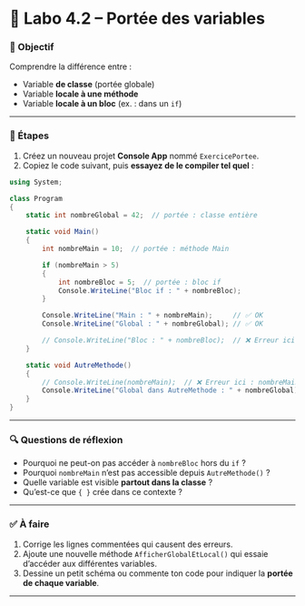 

# 🧪 Labo 4.2 – Portée des variables

### 🎯 Objectif

Comprendre la différence entre :

* Variable **de classe** (portée globale)
* Variable **locale à une méthode**
* Variable **locale à un bloc** (ex. : dans un `if`)

---

### 📝 Étapes

1. Créez un nouveau projet **Console App** nommé `ExercicePortee`.
2. Copiez le code suivant, puis **essayez de le compiler tel quel** :

```csharp
using System;

class Program
{
    static int nombreGlobal = 42;  // portée : classe entière

    static void Main()
    {
        int nombreMain = 10;  // portée : méthode Main

        if (nombreMain > 5)
        {
            int nombreBloc = 5;  // portée : bloc if
            Console.WriteLine("Bloc if : " + nombreBloc);
        }

        Console.WriteLine("Main : " + nombreMain);     // ✅ OK
        Console.WriteLine("Global : " + nombreGlobal); // ✅ OK

        // Console.WriteLine("Bloc : " + nombreBloc);  // ❌ Erreur ici : nombreBloc hors portée
    }

    static void AutreMethode()
    {
        // Console.WriteLine(nombreMain);  // ❌ Erreur ici : nombreMain n'existe pas ici
        Console.WriteLine("Global dans AutreMethode : " + nombreGlobal); // ✅ OK
    }
}
```

---

### 🔍 Questions de réflexion

* Pourquoi ne peut-on pas accéder à `nombreBloc` hors du `if` ?
* Pourquoi `nombreMain` n’est pas accessible depuis `AutreMethode()` ?
* Quelle variable est visible **partout dans la classe** ?
* Qu’est-ce que `{ }` crée dans ce contexte ?

---

### ✅ À faire

1. Corrige les lignes commentées qui causent des erreurs.
2. Ajoute une nouvelle méthode `AfficherGlobalEtLocal()` qui essaie d’accéder aux différentes variables.
3. Dessine un petit schéma ou commente ton code pour indiquer la **portée de chaque variable**.

---
